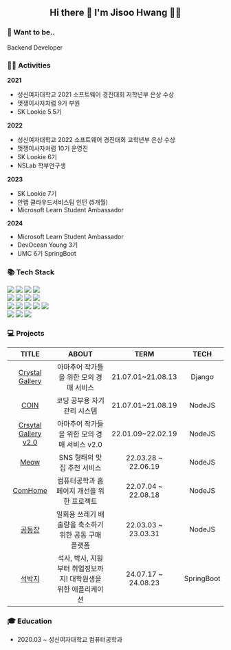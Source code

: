 <div>
	
<h2 align="center"> Hi there 👋 I'm Jisoo Hwang 👩‍💻</h2>
	
<h3>💭 Want to be.. </h3>
Backend Developer

<h3>💁‍♀️ Activities </h3>
	
__2021__
- 성신여자대학교 2021 소프트웨어 경진대회 저학년부 은상 수상
- 멋쟁이사자처럼 9기 부원
- SK Lookie 5.5기
	
__2022__
- 성신여자대학교 2022 소프트웨어 경진대회 고학년부 은상 수상
- 멋쟁이사자처럼 10기 운영진
- SK Lookie 6기
- NSLab 학부연구생
	
__2023__
- SK Lookie 7기
- 안랩 클라우드서비스팀 인턴 (5개월)
- Microsoft Learn Student Ambassador

__2024__
- Microsoft Learn Student Ambassador
- DevOcean Young 3기
- UMC 6기 SpringBoot
	
<h3>📚 Tech Stack </h3>
	<img src="https://img.shields.io/badge/Java-007396?style=flat&logo=Conda-Forge&logoColor=white" />
	<img src="https://img.shields.io/badge/JavaScript-F7DF1E?style=flat&logo=JavaScript&logoColor=white" />
  <img src= "http://img.shields.io/badge/-Node.js-333?style=flat-square&logo=Node.js&logoColor=white"/>
  <img src="http://img.shields.io/badge/-Express-000000?style=flat-square&logo=Express&logoColor=white" />
  <br>
	<img src="http://img.shields.io/badge/-Amazon_AWS-232F3E?style=flat-square&logo=AmazonAWS" />
	<img src="http://img.shields.io/badge/-Amazon_EC2-FF9900?style=flat-square" />
	<img src="http://img.shields.io/badge/-Amazon_S3-569A31?style=flat-square" />
	<img src="http://img.shields.io/badge/-Google_Cloud_Platform-34ab53?style=flat-square&logo=GoogleCloud" />
	<br>
	<img src="http://img.shields.io/badge/-Firebase-2C384A?style=flat-square&logo=firebase" />
	<img src="http://img.shields.io/badge/-Django-092E20?style=flat-square&logo=Django" />
	<img src="http://img.shields.io/badge/-Docker-2496ED?style=flat-square" />
	<img src="https://img.shields.io/badge/Linux-FCC624?style=flat&logo=Linux&logoColor=white" />
  <img src="http://img.shields.io/badge/-Spring_Boot-6DB33F?style=flat-square&logo=Spring%20Boot&logoColor=white" />
  	<br>
      <img src="http://img.shields.io/badge/-Python-3776ab?style=flat-square&logo=Python&logoColor=white" />
  <img src="http://img.shields.io/badge/-Git-f05032?style=flat-square&logo=Git&logoColor=white" />
  <img src="http://img.shields.io/badge/-Github-181717?style=flat-square&logo=Github&logoColor=white" />
		<br>
	</div>
	

<h3>💻 Projects </h3>

		
  |TITLE|ABOUT|TERM|TECH|
|:---:|:---:|:---:|:---:|
|<a href="https://github.com/plum-king/Crystal-Gallery">Crystal Gallery</a>|아마추어 작가들을 위한 모의 경매 서비스|21.07.01~21.08.13|Django|
|<a href="https://github.com/plum-king/coin">COIN</a>|코딩 공부용 자기 관리 시스템|21.07.01~21.08.19|NodeJS|
|<a href="https://github.com/plum-king/CrystalGallery-V2.0">Crsytal Gallery v2.0</a>|아마추어 작가들을 위한 모의 경매 서비스 v2.0|22.01.09~22.02.19|NodeJS|
|<a href="https://github.com/plum-king/Meow">Meow</a>|SNS 형태의 맛집 추천 서비스|22.03.28 ~ 22.06.19|NodeJS|
|<a href="https://github.com/plum-king/ComHomeServer">ComHome</a>|컴퓨터공학과 홈페이지 개선을 위한 프로젝트|22.07.04 ~ 22.08.18|NodeJS|
|<a href="https://github.com/plum-king/consumer_server">공동장</a>|일회용 쓰레기 배출량을 축소하기 위한 공동 구매 플랫폼|22.03.03 ~ 23.03.31|NodeJS|
|<a href="https://github.com/plum-king/SukBakJi-Server">석박지</a>|석사, 박사, 지원부터 취업정보까지! 대학원생을 위한 애플리케이션|24.07.17 ~ 24.08.23|SpringBoot|

<h3>🎓 Education </h3>

- 2020.03 ~ 성신여자대학교 컴퓨터공학과
  
</div>
</div>
